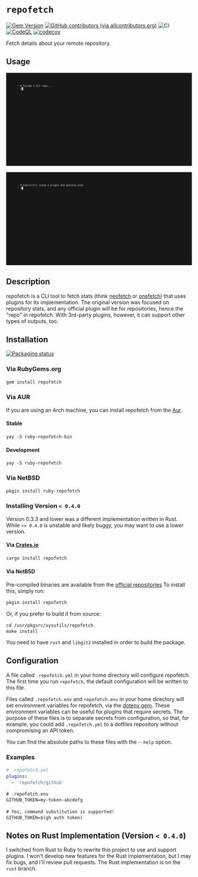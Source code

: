 # `repofetch`

[![Gem Version](https://badge.fury.io/rb/repofetch.svg)](https://badge.fury.io/rb/repofetch)
[![GitHub contributors (via allcontributors.org)](https://img.shields.io/github/all-contributors/spenserblack/repofetch)](./CREDITS.md)
![CI](https://github.com/spenserblack/repofetch/workflows/CI/badge.svg)
[![CodeQL](https://github.com/spenserblack/repofetch/actions/workflows/github-code-scanning/codeql/badge.svg)](https://github.com/spenserblack/repofetch/actions/workflows/github-code-scanning/codeql)
[![codecov](https://codecov.io/gh/spenserblack/repofetch/branch/master/graph/badge.svg?token=3572AEWQAY)](https://codecov.io/gh/spenserblack/repofetch)

Fetch details about your remote repository.

## Usage

![basic demo](./demos/demo.gif)

![advanced plugin usage](./demos/gitlab-plugin.gif)

## Description

repofetch is a CLI tool to fetch stats (think [neofetch] or
[onefetch]) that uses plugins for its implementation. The original version was focused on
repository stats, and any official plugin will be for repositories, hence the "repo" in
repofetch. With 3rd-party plugins, however, it can support other types of outputs, too.

## Installation

[![Packaging status](https://repology.org/badge/vertical-allrepos/ruby:repofetch.svg)](https://repology.org/project/ruby:repofetch/versions)

### Via RubyGems.org

```bash
gem install repofetch
```

### Via AUR

If you are using an Arch machine, you can install repofetch from the [Aur](https://aur.archlinux.org).

#### Stable

```
yay -S ruby-repofetch-bin
```

#### Development

```
yay -S ruby-repofetch
```

### Via NetBSD

```bash
pkgin install ruby-repofetch
```

### Installing Version `< 0.4.0`

Version 0.3.3 and lower was a different implementation written in Rust. While `>= 0.4.0` is unstable
and likely buggy, you may want to use a lower version.

#### Via [Crates.io](https://crates.io/crates/repofetch)

```bash
cargo install repofetch
```

#### Via NetBSD

Pre-compiled binaries are available from the [official repositories](https://pkgsrc.se/sysutils/repofetch)
To install this, simply run:

```bash
pkgin install repofetch
```

Or, if you prefer to build it from source:

```
cd /usr/pkgsrc/sysutils/repofetch
make install
```

You need to have `rust` and `libgit2` installed in order to build the package.

## Configuration

A file called `.repofetch.yml` in your home directory will configure repofetch. The
first time you run `repofetch`, the default configuration will be written to this file.

Files called `.repofetch.env` and `repofetch.env` in your home directory will set
environment variables for repofetch, via the [dotenv gem][dotenv]. These environment
variables can be useful for plugins that require secrets. The purpose of these files
is to separate secrets from configuration, so that, for example, you could add
`.repofetch.yml` to a dotfiles repository without compromising an API token.

You can find the absolute paths to these files with the `--help` option.

### Examples

```yaml
# .repofetch.yml
plugins:
  - 'repofetch/github'
```

```dotenv
# .repofetch.env
GITHUB_TOKEN=my-token-abcdefg

# Yes, command substitution is supported!
GITHUB_TOKEN=$(gh auth token)
```

## Notes on Rust Implementation (Version `< 0.4.0`)

I switched from Rust to Ruby to rewrite this project to use and support
plugins. I won't develop new features for the Rust implementation, but I may
fix bugs, and I'll review pull requests. The Rust implementation is on the
`rust` branch.

[dotenv]: https://github.com/bkeepers/dotenv
[neofetch]: https://github.com/dylanaraps/neofetch
[onefetch]: https://github.com/o2sh/onefetch
